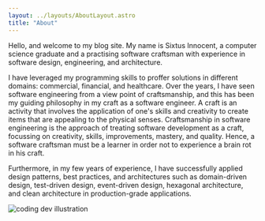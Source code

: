 ```yaml
---
layout: ../layouts/AboutLayout.astro
title: "About"
---
```


Hello, and welcome to my blog site. My name is Sixtus Innocent, a computer science graduate and a practising software craftsman with experience in software design, engineering, and architecture.

I have leveraged my programming skills to proffer solutions in different domains: commercial, financial, and healthcare. Over the years, I have seen software engineering from a view point of craftsmanship, and this has been my guiding philosophy in my craft as a software engineer. A craft is an activity that involves the application of one's skills and creativity to create items that are appealing to the physical senses. Craftsmanship in software engineering is the approach of treating software development as a craft, focussing on creativity, skills, improvements, mastery, and quality. Hence, a software craftsman must be a learner in order not to experience a brain rot in his craft.

Furthermore, in my few years of experience, I have successfully applied design patterns, best practices, and architectures such as domain-driven design, test-driven design, event-driven design, hexagonal architecture, and clean architecture in production-grade applications.

<div>
  <img src="/assets/dev.png" class="sm:w-1/2 mx-auto" alt="coding dev illustration">
</div>
